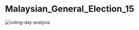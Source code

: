 # Malaysian_General_Election_15
![voting-day-analysis](https://user-images.githubusercontent.com/112166780/209434254-58bdea41-56ad-45af-83e6-258b8a06f7d7.png)
